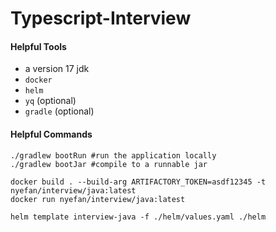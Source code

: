 # Typescript-Interview

#### Helpful Tools
* a version 17 jdk
* `docker`
* `helm`
* `yq` (optional)
* `gradle` (optional)

#### Helpful Commands

```shell
./gradlew bootRun #run the application locally
./gradlew bootJar #compile to a runnable jar

docker build . --build-arg ARTIFACTORY_TOKEN=asdf12345 -t nyefan/interview/java:latest
docker run nyefan/interview/java:latest

helm template interview-java -f ./helm/values.yaml ./helm
```